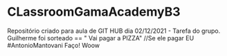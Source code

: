 # CLassroomGamaAcademyB3
Repositório criado para aula de GIT HUB dia 02/12/2021 - Tarefa do grupo. 
 Guilherme foi sorteado == " Vai pagar a PIZZA" 
//Se ele pagar EU #AntonioMantovani Faço! Woow
